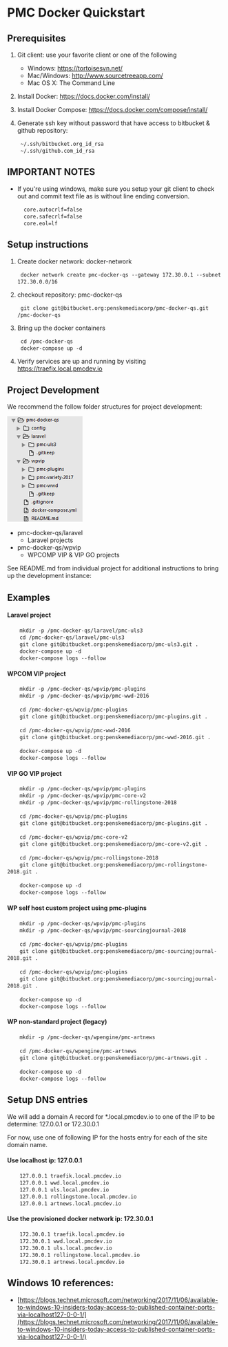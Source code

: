 # PMC Docker Quickstart

## Prerequisites

1. Git client: use your favorite client or one of the following
	- Windows: https://tortoisesvn.net/
	- Mac/Windows: http://www.sourcetreeapp.com/
	- Mac OS X: The Command Line
2. Install Docker: https://docs.docker.com/install/
3. Install Docker Compose: https://docs.docker.com/compose/install/
4. Generate ssh key without password that have access to bitbucket & github repository:

		~/.ssh/bitbucket.org_id_rsa
		~/.ssh/github.com_id_rsa


## IMPORTANT NOTES
- If you're using windows, make sure you setup your git client to check out and commit text file as is without line ending conversion.

        core.autocrlf=false
        core.safecrlf=false
        core.eol=lf


## Setup instructions

1. Create docker network: docker-network

		docker network create pmc-docker-qs --gateway 172.30.0.1 --subnet 172.30.0.0/16

2. checkout repository: pmc-docker-qs

		git clone git@bitbucket.org:penskemediacorp/pmc-docker-qs.git /pmc-docker-qs

3. Bring up the docker containers

		cd /pmc-docker-qs
		docker-compose up -d

4. Verify services are up and running by visiting https://traefix.local.pmcdev.io
	

## Project Development

We recommend the follow folder structures for project development:

![](folder-structures.png)

- pmc-docker-qs/laravel
	- Laravel projects
- pmc-docker-qs/wpvip
	- WPCOMP VIP & VIP GO projects

See README.md from individual project for additional instructions to bring up the development instance:

## Examples

#### Laravel project

		mkdir -p /pmc-docker-qs/laravel/pmc-uls3
		cd /pmc-docker-qs/laravel/pmc-uls3
		git clone git@bitbucket.org:penskemediacorp/pmc-uls3.git .
		docker-compose up -d
		docker-compose logs --follow

#### WPCOM VIP project

		mkdir -p /pmc-docker-qs/wpvip/pmc-plugins
		mkdir -p /pmc-docker-qs/wpvip/pmc-wwd-2016

		cd /pmc-docker-qs/wpvip/pmc-plugins
		git clone git@bitbucket.org:penskemediacorp/pmc-plugins.git .

		cd /pmc-docker-qs/wpvip/pmc-wwd-2016
		git clone git@bitbucket.org:penskemediacorp/pmc-wwd-2016.git .

		docker-compose up -d
		docker-compose logs --follow

#### VIP GO VIP project

		mkdir -p /pmc-docker-qs/wpvip/pmc-plugins
		mkdir -p /pmc-docker-qs/wpvip/pmc-core-v2
		mkdir -p /pmc-docker-qs/wpvip/pmc-rollingstone-2018

		cd /pmc-docker-qs/wpvip/pmc-plugins
		git clone git@bitbucket.org:penskemediacorp/pmc-plugins.git .

		cd /pmc-docker-qs/wpvip/pmc-core-v2
		git clone git@bitbucket.org:penskemediacorp/pmc-core-v2.git .

		cd /pmc-docker-qs/wpvip/pmc-rollingstone-2018
		git clone git@bitbucket.org:penskemediacorp/pmc-rollingstone-2018.git .

		docker-compose up -d
		docker-compose logs --follow

#### WP self host custom project using pmc-plugins

		mkdir -p /pmc-docker-qs/wpvip/pmc-plugins
		mkdir -p /pmc-docker-qs/wpvip/pmc-sourcingjournal-2018

		cd /pmc-docker-qs/wpvip/pmc-plugins
		git clone git@bitbucket.org:penskemediacorp/pmc-sourcingjournal-2018.git .

		cd /pmc-docker-qs/wpvip/pmc-plugins
		git clone git@bitbucket.org:penskemediacorp/pmc-sourcingjournal-2018.git .

		docker-compose up -d
		docker-compose logs --follow

#### WP non-standard project (legacy)

		mkdir -p /pmc-docker-qs/wpengine/pmc-artnews

		cd /pmc-docker-qs/wpengine/pmc-artnews
		git clone git@bitbucket.org:penskemediacorp/pmc-artnews.git .

		docker-compose up -d
		docker-compose logs --follow

## Setup DNS entries
	
We will add a domain A record for *.local.pmcdev.io to one of the IP to be determine: 127.0.0.1 or 172.30.0.1

For now, use one of following IP for the hosts entry for each of the site domain name.   

#### Use localhost ip: 127.0.0.1
	
		127.0.0.1 traefik.local.pmcdev.io
		127.0.0.1 wwd.local.pmcdev.io
		127.0.0.1 uls.local.pmcdev.io
		127.0.0.1 rollingstone.local.pmcdev.io
		127.0.0.1 artnews.local.pmcdev.io

#### Use the provisioned docker network ip: 172.30.0.1

		172.30.0.1 traefik.local.pmcdev.io
		172.30.0.1 wwd.local.pmcdev.io
		172.30.0.1 uls.local.pmcdev.io
		172.30.0.1 rollingstone.local.pmcdev.io
		172.30.0.1 artnews.local.pmcdev.io


## Windows 10 references: 

- [https://blogs.technet.microsoft.com/networking/2017/11/06/available-to-windows-10-insiders-today-access-to-published-container-ports-via-localhost127-0-0-1/](https://blogs.technet.microsoft.com/networking/2017/11/06/available-to-windows-10-insiders-today-access-to-published-container-ports-via-localhost127-0-0-1/)

